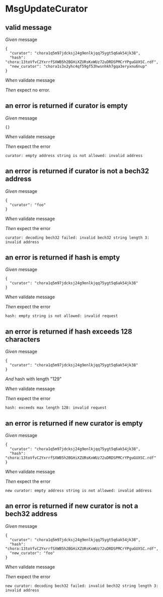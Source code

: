 # MsgUpdateCurator

## valid message

_Given_ message

```
{
  "curator": "chora1q5m97jdcksj24g9enlkjqq75ygt5q6ak54jk38",
  "hash": "chora:13toVfvC2YxrrfSXWB5h2BGHiXZURsKxWUz72uDRDSPMCrYPguGUXSC.rdf",
  "new_curator": "chora1s3x2yhc4qf59gf53hwsnhkh7gqa3eryxnu6nup"
}
```

_When_ validate message

_Then_ expect no error.

## an error is returned if curator is empty

_Given_ message

```
{}
```

_When_ validate message

_Then_ expect the error

```
curator: empty address string is not allowed: invalid address
```

## an error is returned if curator is not a bech32 address

_Given_ message

```
{
  "curator": "foo"
}
```

_When_ validate message

_Then_ expect the error

```
curator: decoding bech32 failed: invalid bech32 string length 3: invalid address
```

## an error is returned if hash is empty

_Given_ message

```
{
  "curator": "chora1q5m97jdcksj24g9enlkjqq75ygt5q6ak54jk38"
}
```

_When_ validate message

_Then_ expect the error

```
hash: empty string is not allowed: invalid request
```

## an error is returned if hash exceeds 128 characters

_Given_ message

```
{
  "curator": "chora1q5m97jdcksj24g9enlkjqq75ygt5q6ak54jk38"
}
```

_And_ hash with length "129"

_When_ validate message

_Then_ expect the error

```
hash: exceeds max length 128: invalid request
```

## an error is returned if new curator is empty

_Given_ message

```
{
  "curator": "chora1q5m97jdcksj24g9enlkjqq75ygt5q6ak54jk38",
  "hash": "chora:13toVfvC2YxrrfSXWB5h2BGHiXZURsKxWUz72uDRDSPMCrYPguGUXSC.rdf"
}
```

_When_ validate message

_Then_ expect the error

```
new curator: empty address string is not allowed: invalid address
```

## an error is returned if new curator is not a bech32 address

_Given_ message

```
{
  "curator": "chora1q5m97jdcksj24g9enlkjqq75ygt5q6ak54jk38",
  "hash": "chora:13toVfvC2YxrrfSXWB5h2BGHiXZURsKxWUz72uDRDSPMCrYPguGUXSC.rdf",
  "new_curator": "foo"
}
```

_When_ validate message

_Then_ expect the error

```
new curator: decoding bech32 failed: invalid bech32 string length 3: invalid address
```
